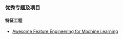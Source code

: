 
### 优秀专题及项目

#### 特征工程
+ [Awesome Feature Engineering for Machine Learning](https://github.com/aikho/awesome-feature-engineering) 
